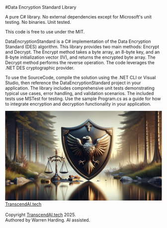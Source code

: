 
#Data Encryption Standard Library

A pure C# library. No external dependencies except for Microsoft's unit testing. No binaries. Unit tested.

This code is free to use under the MIT.

DataEncryptionStandard is a C# implementation of the Data Encryption Standard (DES) algorithm. This library provides two main methods: Encrypt and Decrypt. The Encrypt method takes a byte array, an 8-byte key, and an 8-byte initialization vector (IV), and returns the encrypted byte array. The Decrypt method performs the reverse operation. The code leverages the .NET DES cryptographic provider.

To use the SourceCode, compile the solution using the .NET CLI or Visual Studio, then reference the DataEncryptionStandard project in your application. The library includes comprehensive unit tests demonstrating typical use cases, error handling, and validation scenarios. The included tests use MSTest for testing. Use the sample Program.cs as a guide for how to integrate encryption and decryption functionality in your application.

![AI Image](aiimage.jpg)
[TranscendAI.tech](https://TranscendAI.tech)<br>
<br>
Copyright [TranscendAI.tech](https://TranscendAI.tech) 2025.</br>
Authored by Warren Harding. AI assisted.</br>
